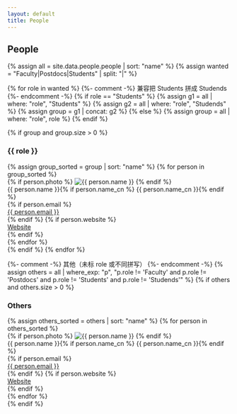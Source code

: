```yaml
---
layout: default
title: People
---
```


<h2>People</h2>

{% assign all = site.data.people.people | sort: "name" %}
{% assign wanted = "Faculty|Postdocs|Students" | split: "|" %}

{% for role in wanted %}
  {%- comment -%} 兼容把 Students 拼成 Studends {%- endcomment -%}
  {% if role == "Students" %}
    {% assign g1 = all | where: "role", "Students" %}
    {% assign g2 = all | where: "role", "Studends" %}
    {% assign group = g1 | concat: g2 %}
  {% else %}
    {% assign group = all | where: "role", role %}
  {% endif %}

  {% if group and group.size > 0 %}
  <section class="people-section">
    <h3>{{ role }}</h3>
    <div class="people-grid">
      {% assign group_sorted = group | sort: "name" %}
      {% for person in group_sorted %}
        <div class="person">
          {% if person.photo %}
            <img src="{{ person.photo | relative_url }}" alt="{{ person.name }}" class="avatar">
          {% endif %}
          <div class="name">
            {{ person.name }}{% if person.name_cn %} {{ person.name_cn }}{% endif %}
          </div>
          {% if person.email %}<div><a href="mailto:{{ person.email }}">{{ person.email }}</a></div>{% endif %}
          {% if person.website %}<div><a href="{{ person.website }}">Website</a></div>{% endif %}
        </div>
      {% endfor %}
    </div>
  </section>
  {% endif %}
{% endfor %}

{%- comment -%} 其他（未标 role 或不同拼写） {%- endcomment -%}
{% assign others = all | where_exp: "p", "p.role != 'Faculty' and p.role != 'Postdocs' and p.role != 'Students' and p.role != 'Studends'" %}
{% if others and others.size > 0 %}
  <section class="people-section">
    <h3>Others</h3>
    <div class="people-grid">
      {% assign others_sorted = others | sort: "name" %}
      {% for person in others_sorted %}
        <div class="person">
          {% if person.photo %}
            <img src="{{ person.photo | relative_url }}" alt="{{ person.name }}" class="avatar">
          {% endif %}
          <div class="name">
            {{ person.name }}{% if person.name_cn %} {{ person.name_cn }}{% endif %}
          </div>
          {% if person.email %}<div><a href="mailto:{{ person.email }}">{{ person.email }}</a></div>{% endif %}
          {% if person.website %}<div><a href="{{ person.website }}">Website</a></div>{% endif %}
        </div>
      {% endfor %}
    </div>
  </section>
{% endif %}
